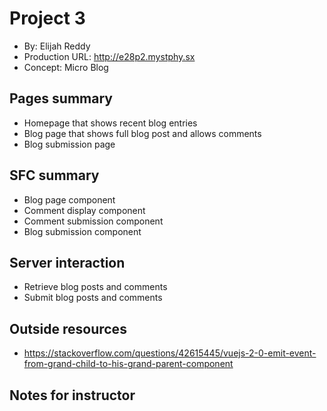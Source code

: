 # Project 3
+ By: Elijah Reddy
+ Production URL: <http://e28p2.mystphy.sx>
+ Concept: Micro Blog

## Pages summary
- Homepage that shows recent blog entries
- Blog page that shows full blog post and allows comments
- Blog submission page

## SFC summary
- Blog page component
- Comment display component
- Comment submission component
- Blog submission component

## Server interaction
- Retrieve blog posts and comments
- Submit blog posts and comments

## Outside resources
- https://stackoverflow.com/questions/42615445/vuejs-2-0-emit-event-from-grand-child-to-his-grand-parent-component

## Notes for instructor
